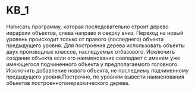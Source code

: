 # KB_1
Написать   программу,   которая  последовательно   строит   дерево   иерархии объектов, слева направо и сверху вниз. Переход на новый уровень происходит только от правого (последнего) объекта предыдущего уровня. Для построения дерева   использовать объекты   двух  производных   классов,   наследуемых   отбазового. Исключить создание объекта если его наименование совпадает с именем уже имеющегося подчиненного объекта у предполагаемого головного. Исключить добавление нового объекта, не последнему подчиненному предыдущего уровня.Построчно,  по   уровням   вывести   наименования   объектов   построенногоиерархического дерева.
